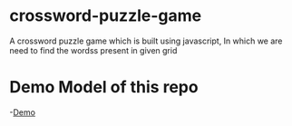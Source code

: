 # crossword-puzzle-game
A crossword puzzle game which is built using javascript, In which we are need to find the wordss present in given grid

# Demo Model of this repo

-[Demo](https://github.com/Gurusudhan25/crossword-puzzle-game/)

